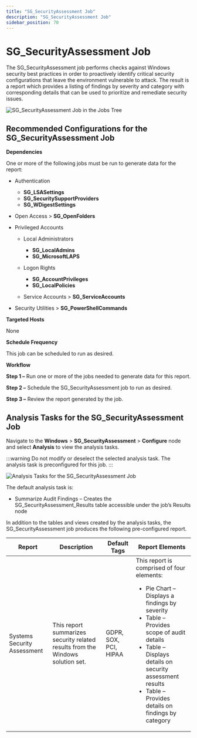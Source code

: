 ```yaml
---
title: "SG_SecurityAssessment Job"
description: "SG_SecurityAssessment Job"
sidebar_position: 70
---
```


# SG_SecurityAssessment Job

The SG_SecurityAssessment job performs checks against Windows security best practices in order to
proactively identify critical security configurations that leave the environment vulnerable to
attack. The result is a report which provides a listing of findings by severity and category with
corresponding details that can be used to prioritize and remediate security issues.

![SG_SecurityAssessment Job in the Jobs Tree](/img/product_docs/accessanalyzer/11.6/solutions/windows/securityassessmentjobstree.webp)

## Recommended Configurations for the SG_SecurityAssessment Job

**Dependencies**

One or more of the following jobs must be run to generate data for the report:

- Authentication

    - **SG_LSASettings**
    - **SG_SecuritySupportProviders**
    - **SG_WDigestSettings**

- Open Access > **SG_OpenFolders**
- Privileged Accounts

    - Local Administrators

        - **SG_LocalAdmins**
        - **SG_MicrosoftLAPS**

    - Logon Rights

        - **SG_AccountPrivileges**
        - **SG_LocalPolicies**

    - Service Accounts > **SG_ServiceAccounts**

- Security Utilities > **SG_PowerShellCommands**

**Targeted Hosts**

None

**Schedule Frequency**

This job can be scheduled to run as desired.

**Workflow**

**Step 1 –** Run one or more of the jobs needed to generate data for this report.

**Step 2 –** Schedule the SG_SecurityAssessment job to run as desired.

**Step 3 –** Review the report generated by the job.

## Analysis Tasks for the SG_SecurityAssessment Job

Navigate to the **Windows** > **SG_SecurityAssessment** > **Configure** node and select **Analysis**
to view the analysis tasks.

:::warning
Do not modify or deselect the selected analysis task. The analysis task is
preconfigured for this job.
:::


![Analysis Tasks for the SG_SecurityAssessment Job](/img/product_docs/accessanalyzer/11.6/solutions/windows/securityassessmentanalysis.webp)

The default analysis task is:

- Summarize Audit Findings – Creates the SG_SecurityAssessment_Results table accessible under the
  job’s Results node

In addition to the tables and views created by the analysis tasks, the SG_SecurityAssessment job
produces the following pre-configured report.

| Report                      | Description                                                                    | Default Tags          | Report Elements                                                                                                                                                                                                                                                                   |
| --------------------------- | ------------------------------------------------------------------------------ | --------------------- | --------------------------------------------------------------------------------------------------------------------------------------------------------------------------------------------------------------------------------------------------------------------------------- |
| Systems Security Assessment | This report summarizes security related results from the Windows solution set. | GDPR, SOX, PCI, HIPAA | This report is comprised of four elements: <ul><li>Pie Chart – Displays a findings by severity</li><li>Table – Provides scope of audit details</li><li>Table – Displays details on security assessment results</li><li>Table – Provides details on findings by category</li></ul> |

